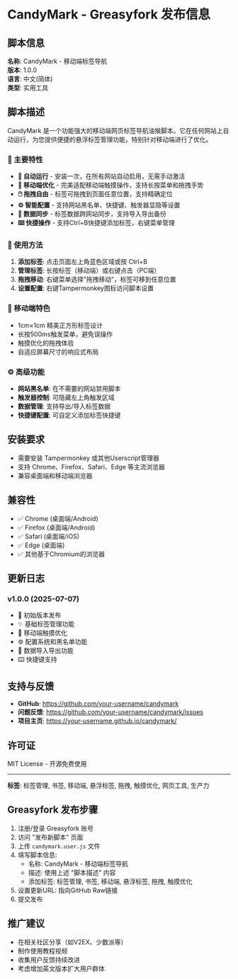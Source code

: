 # CandyMark - Greasyfork 发布信息

## 脚本信息

**名称**: CandyMark - 移动端标签导航  
**版本**: 1.0.0  
**语言**: 中文(简体)  
**类型**: 实用工具  

## 脚本描述

CandyMark 是一个功能强大的移动端网页标签导航油猴脚本。它在任何网站上自动运行，为您提供便捷的悬浮标签管理功能，特别针对移动端进行了优化。

### 🌟 主要特性

- **🎯 自动运行** - 安装一次，在所有网站自动启用，无需手动激活
- **📱 移动端优化** - 完美适配移动端触摸操作，支持长按菜单和拖拽手势  
- **🖱️ 拖拽自由** - 标签可拖拽到页面任意位置，支持精确定位
- **⚙️ 智能配置** - 支持网站黑名单、快捷键、触发器显隐等设置
- **💾 数据同步** - 标签数据跨网站同步，支持导入导出备份
- **⌨️ 快捷操作** - 支持Ctrl+B快捷键添加标签，右键菜单管理

### 🚀 使用方法

1. **添加标签**: 点击页面左上角蓝色区域或按 Ctrl+B
2. **管理标签**: 长按标签（移动端）或右键点击（PC端）
3. **拖拽移动**: 右键菜单选择"拖拽移动"，标签可移到任意位置
4. **设置配置**: 右键Tampermonkey图标访问脚本设置

### 📱 移动端特色

- 1cm×1cm 精美正方形标签设计
- 长按500ms触发菜单，避免误操作
- 触摸优化的拖拽体验
- 自适应屏幕尺寸的响应式布局

### ⚙️ 高级功能

- **网站黑名单**: 在不需要的网站禁用脚本
- **触发器控制**: 可隐藏左上角触发区域
- **数据管理**: 支持导出/导入标签数据
- **快捷键配置**: 可自定义添加标签快捷键

## 安装要求

- 需要安装 Tampermonkey 或其他Userscript管理器
- 支持 Chrome、Firefox、Safari、Edge 等主流浏览器
- 兼容桌面端和移动端浏览器

## 兼容性

- ✅ Chrome (桌面端/Android)
- ✅ Firefox (桌面端/Android) 
- ✅ Safari (桌面端/iOS)
- ✅ Edge (桌面端)
- ✅ 其他基于Chromium的浏览器

## 更新日志

### v1.0.0 (2025-07-07)
- 🎉 初始版本发布
- ✨ 基础标签管理功能
- 📱 移动端触摸优化
- ⚙️ 配置系统和黑名单功能
- 💾 数据导入导出功能
- ⌨️ 快捷键支持

## 支持与反馈

- **GitHub**: https://github.com/your-username/candymark
- **问题反馈**: https://github.com/your-username/candymark/issues
- **项目主页**: https://your-username.github.io/candymark/

## 许可证

MIT License - 开源免费使用

---

**标签**: 标签管理, 书签, 移动端, 悬浮标签, 拖拽, 触摸优化, 网页工具, 生产力

## Greasyfork 发布步骤

1. 注册/登录 Greasyfork 账号
2. 访问 "发布新脚本" 页面
3. 上传 `candymark.user.js` 文件
4. 填写脚本信息:
   - 名称: CandyMark - 移动端标签导航
   - 描述: 使用上述 "脚本描述" 内容
   - 添加标签: 标签管理, 书签, 移动端, 悬浮标签, 拖拽, 触摸优化
5. 设置更新URL: 指向GitHub Raw链接
6. 提交发布

## 推广建议

- 在相关社区分享（如V2EX、少数派等）
- 制作使用教程视频
- 收集用户反馈持续改进
- 考虑增加英文版本扩大用户群体
